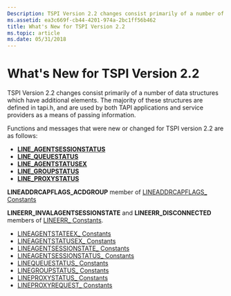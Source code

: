 ```yaml
---
Description: TSPI Version 2.2 changes consist primarily of a number of data structures which have additional elements.
ms.assetid: ea3c669f-cb44-4201-974a-2bc1ff56b462
title: What's New for TSPI Version 2.2
ms.topic: article
ms.date: 05/31/2018
---
```


# What's New for TSPI Version 2.2

TSPI Version 2.2 changes consist primarily of a number of data structures which have additional elements. The majority of these structures are defined in tapi.h, and are used by both TAPI applications and service providers as a means of passing information.

Functions and messages that were new or changed for TSPI version 2.2 are as follows:

-   [**LINE_AGENTSESSIONSTATUS**](https://msdn.microsoft.com/library/ms736491(v=VS.85).aspx)
-   [**LINE_QUEUESTATUS**](https://msdn.microsoft.com/library/ms736566(v=VS.85).aspx)
-   [**LINE_AGENTSTATUSEX**](https://msdn.microsoft.com/library/ms736503(v=VS.85).aspx)
-   [**LINE_GROUPSTATUS**](https://msdn.microsoft.com/library/ms736552(v=VS.85).aspx)
-   [**LINE_PROXYSTATUS**](https://msdn.microsoft.com/library/ms736564(v=VS.85).aspx)

**LINEADDRCAPFLAGS_ACDGROUP** member of [LINEADDRCAPFLAGS_ Constants](https://msdn.microsoft.com/library/ms734928(v=VS.85).aspx)

**LINEERR_INVALAGENTSESSIONSTATE** and **LINEERR_DISCONNECTED** members of [LINEERR_ Constants](https://msdn.microsoft.com/library/ms735630(v=VS.85).aspx).

-   [LINEAGENTSTATEEX_ Constants](https://msdn.microsoft.com/library/ms735494(v=VS.85).aspx)
-   [LINEAGENTSTATUSEX_ Constants](https://msdn.microsoft.com/library/ms735498(v=VS.85).aspx)
-   [LINEAGENTSESSIONSTATE_ Constants](https://msdn.microsoft.com/library/ms734985(v=VS.85).aspx)
-   [LINEAGENTSESSIONSTATUS_ Constants](https://msdn.microsoft.com/library/ms735490(v=VS.85).aspx)
-   [LINEQUEUESTATUS_ Constants](https://msdn.microsoft.com/library/ms736039(v=VS.85).aspx)
-   [LINEGROUPSTATUS_ Constants](https://msdn.microsoft.com/library/ms735979(v=VS.85).aspx)
-   [LINEPROXYSTATUS_ Constants](https://msdn.microsoft.com/library/ms736034(v=VS.85).aspx)
-   [LINEPROXYREQUEST_ Constants](https://msdn.microsoft.com/library/ms736029(v=VS.85).aspx)

 

 



